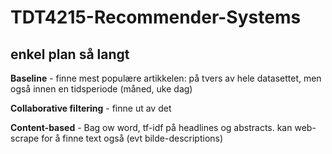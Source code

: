 # TDT4215-Recommender-Systems


## enkel plan så langt

**Baseline** - finne mest populære artikkelen: på tvers av hele datasettet, men også innen en tidsperiode (måned, uke dag)

**Collaborative filtering** - finne ut av det

**Content-based** - Bag ow word, tf-idf på headlines og abstracts. kan web-scrape for å finne text også (evt bilde-descriptions)
